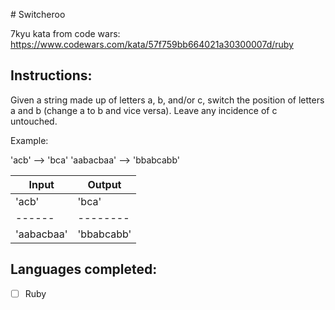 # Switcheroo

7kyu kata from code wars:
https://www.codewars.com/kata/57f759bb664021a30300007d/ruby

## Instructions:

Given a string made up of letters a, b, and/or c, switch the position of letters a and b (change a to b and vice versa). Leave any incidence of c untouched.

Example:

'acb' --> 'bca'
'aabacbaa' --> 'bbabcabb'

Input | Output
------|--------
'acb' | 'bca'
------|--------
'aabacbaa' | 'bbabcabb'

## Languages completed:

* [ ] Ruby 
